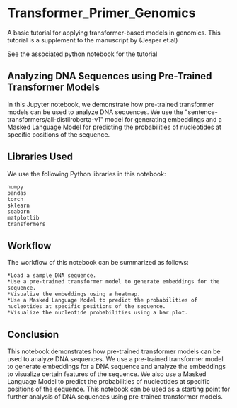 # Transformer_Primer_Genomics
 A basic tutorial for applying transformer-based models in genomics.
This tutorial is a supplement to the manuscript by (Jesper et.al)

See the associated python notebook for the tutorial

Analyzing DNA Sequences using Pre-Trained Transformer Models
----------------------------------------------------------------

In this Jupyter notebook, we demonstrate how pre-trained transformer models can be used to analyze DNA sequences. We use the "sentence-transformers/all-distilroberta-v1" model for generating embeddings and a Masked Language Model for predicting the probabilities of nucleotides at specific positions of the sequence.

Libraries Used
-------------------

We use the following Python libraries in this notebook:

  
    numpy
    pandas
    torch
    sklearn
    seaborn
    matplotlib
    transformers

Workflow
------------

The workflow of this notebook can be summarized as follows:

    *Load a sample DNA sequence.
    *Use a pre-trained transformer model to generate embeddings for the sequence.
    *Visualize the embeddings using a heatmap.
    *Use a Masked Language Model to predict the probabilities of nucleotides at specific positions of the sequence.
    *Visualize the nucleotide probabilities using a bar plot.



Conclusion
--------------------

This notebook demonstrates how pre-trained transformer models can be used to analyze DNA sequences. We use a pre-trained transformer model to generate embeddings for a DNA sequence and analyze the embeddings to visualize certain features of the sequence. We also use a Masked Language Model to predict the probabilities of nucleotides at specific positions of the sequence. This notebook can be used as a starting point for further analysis of DNA sequences using pre-trained transformer models.
